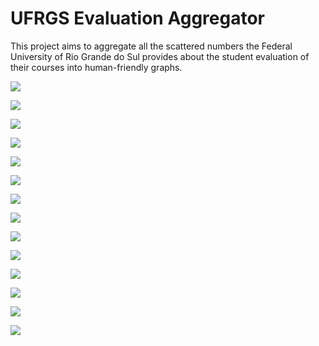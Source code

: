 # UFRGS Evaluation Aggregator
This project aims to aggregate all the scattered numbers the Federal University of Rio Grande do Sul provides about the student evaluation of their courses into human-friendly graphs.

![](./reports/didatica.png)

![](./reports/assiduidade-e-pontualidade.png)

![](./reports/disponibilidade.png)

![](./reports/carga-horaria.png)

![](./reports/conhecimentos-previos.png)

![](./reports/uso-de-recursos-e-didatica.png)

![](./reports/respeito-a-diversidade.png)

![](./reports/retorno-das-avaliacoes.png)

![](./reports/cordialidade.png)

![](./reports/compatibilidade-da-avaliacao.png)

![](./reports/cumprimento-do-plano-de-ensino.png)

![](./reports/contextualizacao.png)

![](./reports/contribuicao-para-formacao.png)

![](./reports/conhecimento.png)

